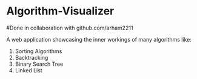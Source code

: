 # Algorithm-Visualizer
#Done in collaboration with github.com/arham2211

A web application showcasing the inner workings of many algorithms like:

 1. Sorting Algorithms
 2. Backtracking
 3. Binary Search Tree
 4. Linked List

